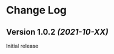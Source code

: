 Change Log
==========
 
Version 1.0.2 *(2021-10-XX)*
----------------------------

 Initial release
